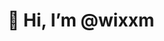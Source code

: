

<div align="center">
<h1 align="center">👋 Hi, I’m @wixxm</h1>

</div>

<!---
wixxm/wixxm is a ✨ special ✨ repository because its `README.md` (this file) appears on your GitHub profile.
You can click the Preview link to take a look at your changes.
--->
